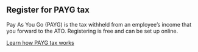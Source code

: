 ## Register for PAYG tax

Pay As You Go (PAYG) is the tax withheld from an employee’s income that you forward to the ATO. Registering is free and can be set up online.

[Learn how PAYG tax works](#)